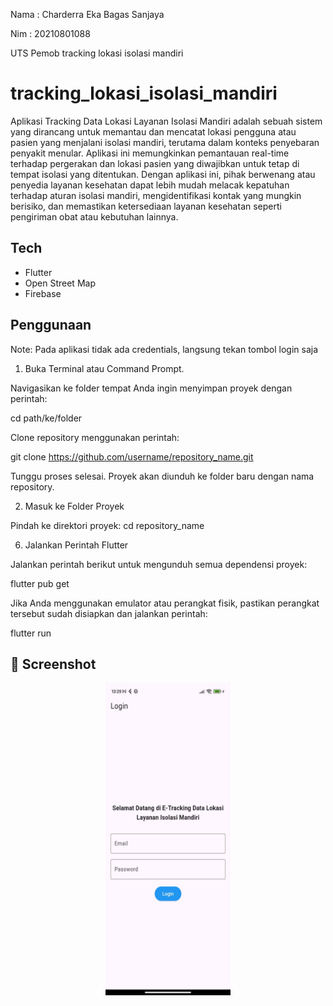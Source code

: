 Nama : Charderra Eka Bagas Sanjaya

Nim : 20210801088

UTS Pemob tracking lokasi isolasi mandiri

# tracking_lokasi_isolasi_mandiri

Aplikasi Tracking Data Lokasi Layanan Isolasi Mandiri adalah sebuah sistem yang dirancang untuk memantau dan mencatat lokasi pengguna atau pasien yang menjalani isolasi mandiri, terutama dalam konteks penyebaran penyakit menular. Aplikasi ini memungkinkan pemantauan real-time terhadap pergerakan dan lokasi pasien yang diwajibkan untuk tetap di tempat isolasi yang ditentukan. Dengan aplikasi ini, pihak berwenang atau penyedia layanan kesehatan dapat lebih mudah melacak kepatuhan terhadap aturan isolasi mandiri, mengidentifikasi kontak yang mungkin berisiko, dan memastikan ketersediaan layanan kesehatan seperti pengiriman obat atau kebutuhan lainnya.

## Tech

- Flutter
- Open Street Map
- Firebase

## Penggunaan

Note: Pada aplikasi tidak ada credentials, langsung tekan tombol login saja

1. Buka Terminal atau Command Prompt.

Navigasikan ke folder tempat Anda ingin menyimpan proyek dengan perintah:

cd path/ke/folder

Clone repository menggunakan perintah:

git clone https://github.com/username/repository_name.git

Tunggu proses selesai. Proyek akan diunduh ke folder baru dengan nama repository.

2. Masuk ke Folder Proyek

Pindah ke direktori proyek:
cd repository_name 

6. Jalankan Perintah Flutter

Jalankan perintah berikut untuk mengunduh semua dependensi proyek:

flutter pub get

Jika Anda menggunakan emulator atau perangkat fisik, pastikan perangkat tersebut sudah disiapkan dan jalankan perintah:

flutter run

## 📲 Screenshot
<p align="center">
  <img src="assets/images/hasil aplikasi/login-page.jpeg" alt="list chat" width="200" height="500">
</p>
